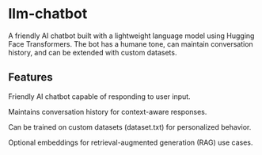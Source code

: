 # llm-chatbot
A friendly AI chatbot built with a lightweight language model using Hugging Face Transformers. The bot has a humane tone, can maintain conversation history, and can be extended with custom datasets.
## Features

Friendly AI chatbot capable of responding to user input.

Maintains conversation history for context-aware responses.

Can be trained on custom datasets (dataset.txt) for personalized behavior.

Optional embeddings for retrieval-augmented generation (RAG) use cases.
